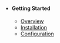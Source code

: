- #### Getting Started
    - [Overview](/docs/{{version}}/getting-started#overview)
    - [Installation](/docs/{{version}}/getting-started#installation)
    - [Configuration](/docs/{{version}}/getting-started#configuration)
